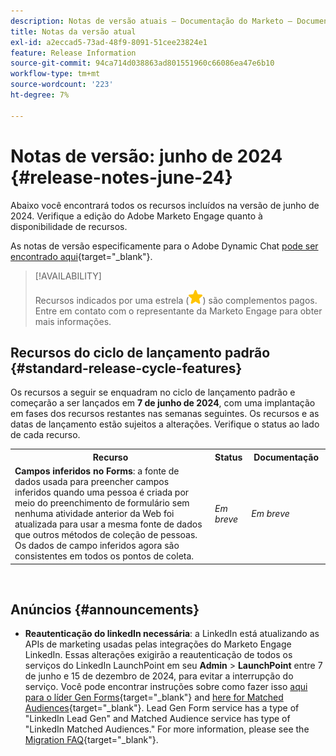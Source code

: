```yaml
---
description: Notas de versão atuais — Documentação do Marketo — Documentação do produto
title: Notas da versão atual
exl-id: a2eccad5-73ad-48f9-8091-51cee23824e1
feature: Release Information
source-git-commit: 94ca714d038863ad801551960c66086ea47e6b10
workflow-type: tm+mt
source-wordcount: '223'
ht-degree: 7%

---
```


# Notas de versão: junho de 2024 {#release-notes-june-24}

Abaixo você encontrará todos os recursos incluídos na versão de junho de 2024. Verifique a edição do Adobe Marketo Engage quanto à disponibilidade de recursos.

As notas de versão especificamente para o Adobe Dynamic Chat [pode ser encontrado aqui](/help/marketo/release-notes/dynamic-chat.md){target="_blank"}.

>[!AVAILABILITY]
>
>Recursos indicados por uma estrela (![estrela](assets/yellow-star.png)) são complementos pagos. Entre em contato com o representante da Marketo Engage para obter mais informações.

## Recursos do ciclo de lançamento padrão {#standard-release-cycle-features}

Os recursos a seguir se enquadram no ciclo de lançamento padrão e começarão a ser lançados em **7 de junho de 2024**, com uma implantação em fases dos recursos restantes nas semanas seguintes. Os recursos e as datas de lançamento estão sujeitos a alterações. Verifique o status ao lado de cada recurso.

<table style="table-layout:auto"> 
 <tbody> 
  <tr> 
   <th style="width:65%">Recurso</th> 
   <th style="width:10%">Status</th>
   <th style="width:25%">Documentação</th>
  </tr>
     <tr> 
   <td><strong>Campos inferidos no Forms</strong>: a fonte de dados usada para preencher campos inferidos quando uma pessoa é criada por meio do preenchimento de formulário sem nenhuma atividade anterior da Web foi atualizada para usar a mesma fonte de dados que outros métodos de coleção de pessoas. Os dados de campo inferidos agora são consistentes em todos os pontos de coleta.</td> 
   <td><i>Em breve</i></td>
   <td><i>Em breve</i></td>
  </tr>
 </tbody> 
</table>
<br/>

## Anúncios {#announcements}

* **Reautenticação do linkedIn necessária**: a LinkedIn está atualizando as APIs de marketing usadas pelas integrações do Marketo Engage LinkedIn. Essas alterações exigirão a reautenticação de todos os serviços do LinkedIn LaunchPoint em seu **Admin** > **LaunchPoint** entre 7 de junho e 15 de dezembro de 2024, para evitar a interrupção do serviço. Você pode encontrar instruções sobre como fazer isso [aqui para o líder Gen Forms](/help/marketo/product-docs/demand-generation/social/social-functions/set-up-linkedin-lead-gen-forms.md){target="_blank"} and [here for Matched Audiences](/help/marketo/product-docs/demand-generation/ad-network-integrations/add-linkedin-matched-audiences-as-a-launchpoint-service.md){target="_blank"}. Lead Gen Form service has a type of "LinkedIn Lead Gen" and Matched Audience service has type of "LinkedIn Matched Audiences." For more information, please see the [Migration FAQ](https://nation.marketo.com/t5/employee-blogs/linkedin-re-authentication-required/ba-p/347794){target="_blank"}.
